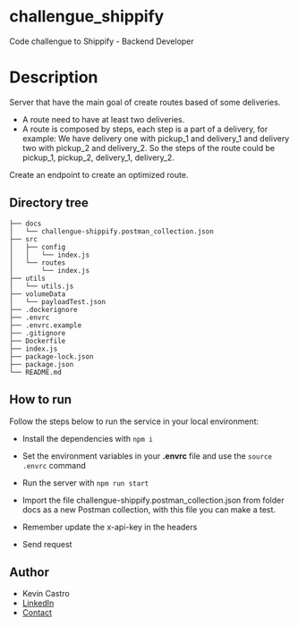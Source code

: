 # challengue_shippify
Code challengue to Shippify - Backend Developer

# Description

Server that have the main goal of create routes based of some deliveries.
- A route need to have at least two deliveries.
- A route is composed by steps, each step is a part of a delivery, for example: We have
delivery one with pickup_1 and delivery_1 and delivery two with pickup_2 and
delivery_2. So the steps of the route could be pickup_1, pickup_2, delivery_1,
delivery_2.

Create an endpoint to create an optimized route.

## Directory tree

```
├── docs
│   └── challengue-shippify.postman_collection.json
├── src
│   ├── config
│   │   └── index.js
│   └── routes
│       └── index.js
├── utils
│   └── utils.js
├── volumeData
│   └── payloadTest.json
├── .dockerignore
├── .envrc
├── .envrc.example
├── .gitignore
├── Dockerfile
├── index.js
├── package-lock.json
├── package.json
└── README.md
```

## How to run

Follow the steps below to run the service in your local environment:

- Install the dependencies with ```npm i```

- Set the environment variables in your **.envrc** file and use the ```source .envrc``` command

- Run the server with ```npm run start```

- Import the file challengue-shippify.postman_collection.json from folder docs as a new Postman collection, with this file you can make a test.

- Remember update the x-api-key in the headers

- Send request

## Author

* Kevin Castro
* [LinkedIn](https://www.linkedin.com/in/kevin-brandown-castro-/)
* [Contact](https://kevincastrop.github.io/KC)
